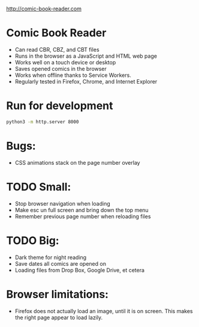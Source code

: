 http://comic-book-reader.com

Comic Book Reader
===================
* Can read CBR, CBZ, and CBT files
* Runs in the browser as a JavaScript and HTML web page
* Works well on a touch device or desktop
* Saves opened comics in the browser
* Works when offline thanks to Service Workers.
* Regularly tested in Firefox, Chrome, and Internet Explorer

# Run for development
```bash
python3 -m http.server 8000
```

# Bugs:
* CSS animations stack on the page number overlay

# TODO Small:
* Stop browser navigation when loading
* Make esc un full screen and bring down the top menu
* Remember previous page number when reloading files

# TODO Big:
* Dark theme for night reading
* Save dates all comics are opened on
* Loading files from Drop Box, Google Drive, et cetera

# Browser limitations:
* Firefox does not actually load an image, until it is on screen. This makes the
	right page appear to load lazily.
